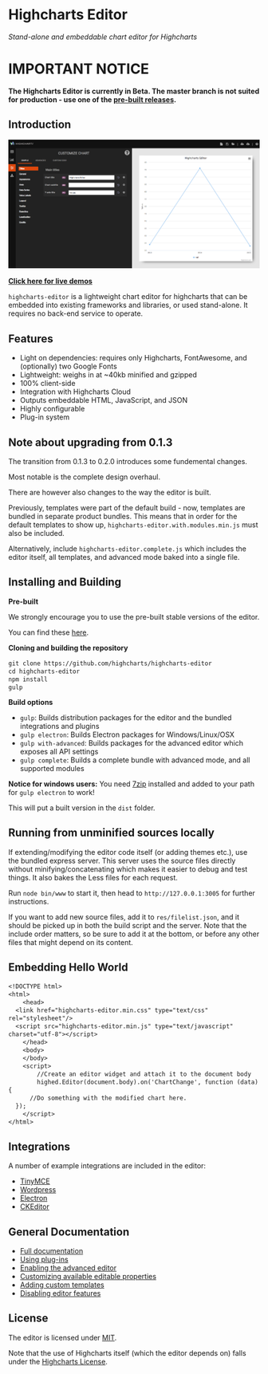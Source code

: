 Highcharts Editor
===

*Stand-alone and embeddable chart editor for Highcharts*

# IMPORTANT NOTICE

**The Highcharts Editor is currently in Beta. The master branch is not suited for production - use one of the [pre-built releases](https://github.com/highcharts/highcharts-editor/releases).**

## Introduction

![screenshots/customize.png](screenshots/new_design.png)

**[Click here for live demos](http://editor.highcharts.com)**

`highcharts-editor` is a lightweight chart editor for highcharts that can be embedded into existing frameworks and libraries, or used stand-alone.
It requires no back-end service to operate.

## Features
	
  * Light on dependencies: requires only Highcharts, FontAwesome, and (optionally) two Google Fonts
  * Lightweight: weighs in at ~40kb minified and gzipped
  * 100% client-side
  * Integration with Highcharts Cloud
  * Outputs embeddable HTML, JavaScript, and JSON
  * Highly configurable
  * Plug-in system

## Note about upgrading from 0.1.3

The transition from 0.1.3 to 0.2.0 introduces some fundemental changes. 

Most notable is the complete design overhaul.

There are however also changes to the way the editor is built.

Previously, templates were part of the default build - now, templates are bundled
in separate product bundles. This means that in order for the default templates to
show up, `highcharts-editor.with.modules.min.js` must also be included.

Alternatively, include `highcharts-editor.complete.js` which includes the editor itself, all templates,
and advanced mode baked into a single file.

## Installing and Building

**Pre-built**

We strongly encourage you to use the pre-built stable versions of the editor.

You can find these [here](https://github.com/highcharts/highcharts-editor/releases).

**Cloning and building the repository**

	git clone https://github.com/highcharts/highcharts-editor
	cd highcharts-editor
	npm install
	gulp

**Build options**
  * `gulp`: Builds distribution packages for the editor and the bundled integrations and plugins
  * `gulp electron`: Builds Electron packages for Windows/Linux/OSX
  * `gulp with-advanced`: Builds packages for the advanced editor which exposes all API settings
  * `gulp complete`: Builds a complete bundle with advanced mode, and all supported modules

**Notice for windows users:** You need [7zip](http://www.7-zip.org/) installed and added to your path for `gulp electron` to work!

This will put a built version in the `dist` folder.

## Running from unminified sources locally

If extending/modifying the editor code itself (or adding themes etc.), use the bundled
express server. This server uses the source files directly without minifying/concatenating which
makes it easier to debug and test things. It also bakes the Less files for each request.

Run `node bin/www` to start it, then head to `http://127.0.0.1:3005` for further instructions.

If you want to add new source files, add it to `res/filelist.json`,
and it should be picked up in both the build script and the server. 
Note that the include order matters, so be sure to add it at the bottom, or before
any other files that might depend on its content.

## Embedding Hello World

	<!DOCTYPE html>
	<html>
		<head>
      <link href="highcharts-editor.min.css" type="text/css" rel="stylesheet"/>
      <script src="highcharts-editor.min.js" type="text/javascript" charset="utf-8"></script>
		</head>
		<body>
		</body>
		<script>
			//Create an editor widget and attach it to the document body      
			highed.Editor(document.body).on('ChartChange', function (data) {
          //Do something with the modified chart here.
      });
		</script>
	</html>

## Integrations

A number of example integrations are included in the editor:
  * [TinyMCE](https://github.com/highcharts/highcharts-editor/wiki/TinyMCE)
  * [Wordpress](https://github.com/highcharts/highcharts-editor/wiki/Wordpress)
  * [Electron](https://github.com/highcharts/highcharts-editor/wiki/Native-OSX-Windows-Linux)
  * [CKEditor](https://github.com/highcharts/highcharts-editor/wiki/CKEditor)

## General Documentation
  * [Full documentation](https://github.com/highcharts/highcharts-editor/wiki)
  * [Using plug-ins](https://github.com/highcharts/highcharts-editor/wiki/Plugins)
  * [Enabling the advanced editor](https://github.com/highcharts/highcharts-editor/wiki/Enable-Advanced-Customization)
  * [Customizing available editable properties](https://github.com/highcharts/highcharts-editor/wiki/Choosing-Options)
  * [Adding custom templates](https://github.com/highcharts/highcharts-editor/wiki/Custom-Templates)
  * [Disabling editor features](https://github.com/highcharts/highcharts-editor/wiki/Disable-Features)

## License

The editor is licensed under [MIT](LICENSE).

Note that the use of Highcharts itself (which the editor depends on) falls under the [Highcharts License](https://github.com/highcharts/highcharts/blob/master/license.txt).
